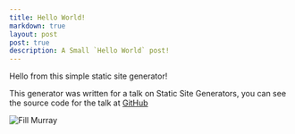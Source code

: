 ```yaml
---
title: Hello World!
markdown: true
layout: post
post: true
description: A Small `Hello World` post! 
---
```


Hello from this simple static site generator!

This generator was written for a talk on Static Site Generators,
you can see the source code for the talk at [GitHub](https://github.com/adamisntdead/node-static-site)

![Fill Murray](https://www.fillmurray.com/g/600/400)
